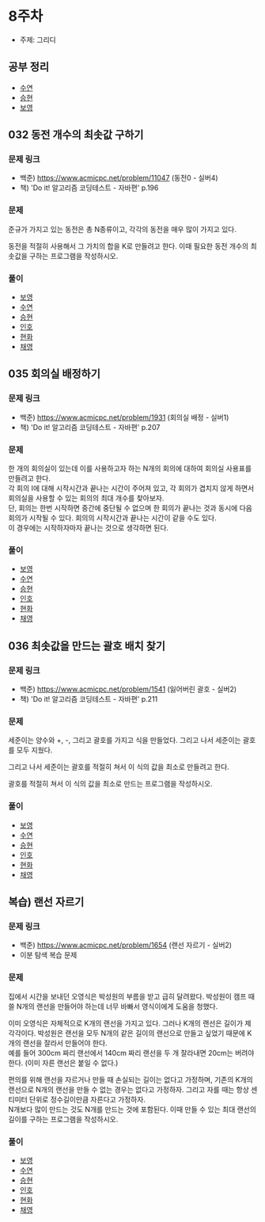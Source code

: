 # 8주차

- 주제: 그리디

## 공부 정리
- [수연](../../풀이/수연/8주차/README.md)
- [승현](../../풀이/승현/8주차/Study.md)
- [보영](../../풀이/보영/8주차/readmd.md)





## 032 동전 개수의 최솟값 구하기

### 문제 링크
- 백준) https://www.acmicpc.net/problem/11047 (동전0 - 실버4)  
- 책) 'Do it! 알고리즘 코딩테스트 - 자바편' p.196  

### 문제
준규가 가지고 있는 동전은 총 N종류이고, 각각의 동전을 매우 많이 가지고 있다.  

동전을 적절히 사용해서 그 가치의 합을 K로 만들려고 한다. 이때 필요한 동전 개수의 최솟값을 구하는 프로그램을 작성하시오.   
  
### 풀이
  - [보영](../../풀이/보영/8주차/ex32.java)
  - [수연](../../풀이/수연/8주차/ex32.java)
  - [승현](../../풀이/승현/8주차/Ex32.java)
  - [인호](../../풀이/인호/8주차/P032.java)
  - [현화](../../풀이/현화/8주차/Main032.java)
  - [채영](../../풀이/채영/8주차/ex32.java)





## 035 회의실 배정하기

### 문제 링크
- 백준) https://www.acmicpc.net/problem/1931 (회의실 배정 - 실버1)    
- 책) 'Do it! 알고리즘 코딩테스트 - 자바편' p.207  

### 문제  
한 개의 회의실이 있는데 이를 사용하고자 하는 N개의 회의에 대하여 회의실 사용표를 만들려고 한다.   
각 회의 I에 대해 시작시간과 끝나는 시간이 주어져 있고, 각 회의가 겹치지 않게 하면서 회의실을 사용할 수 있는 회의의 최대 개수를 찾아보자.   
단, 회의는 한번 시작하면 중간에 중단될 수 없으며 한 회의가 끝나는 것과 동시에 다음 회의가 시작될 수 있다. 회의의 시작시간과 끝나는 시간이 같을 수도 있다.   
이 경우에는 시작하자마자 끝나는 것으로 생각하면 된다.  

  
### 풀이
  - [보영](../../풀이/보영/8주차/ex35.java)
  - [수연](../../풀이/수연/8주차/ex35.java)
  - [승현](../../풀이/승현/8주차/Ex35.java)
  - [인호](../../풀이/인호/8주차/P035.java)
  - [현화](../../풀이/현화/8주차/Main035.java)
  - [채영](../../풀이/채영/8주차/ex35.java)





## 036 최솟값을 만드는 괄호 배치 찾기

### 문제 링크
- 백준) https://www.acmicpc.net/problem/1541 (잃어버린 괄호 - 실버2)
- 책) 'Do it! 알고리즘 코딩테스트 - 자바편' p.211  
  

### 문제
세준이는 양수와 +, -, 그리고 괄호를 가지고 식을 만들었다. 그리고 나서 세준이는 괄호를 모두 지웠다.  

그리고 나서 세준이는 괄호를 적절히 쳐서 이 식의 값을 최소로 만들려고 한다.  

괄호를 적절히 쳐서 이 식의 값을 최소로 만드는 프로그램을 작성하시오.   
    
  
### 풀이
  - [보영](../../풀이/보영/8주차/ex36.java)
  - [수연](../../풀이/수연/8주차/ex36.java)
  - [승현](../../풀이/승현/8주차/Ex36.java)
  - [인호](../../풀이/인호/8주차/P036.java)
  - [현화](../../풀이/현화/8주차/Main036.java)
  - [채영](../../풀이/채영/8주차/ex36.java)





## 복습) 랜선 자르기

### 문제 링크
- 백준) https://www.acmicpc.net/problem/1654 (랜선 자르기 - 실버2)
- 이분 탐색 복습 문제  
  

### 문제
집에서 시간을 보내던 오영식은 박성원의 부름을 받고 급히 달려왔다. 박성원이 캠프 때 쓸 N개의 랜선을 만들어야 하는데 너무 바빠서 영식이에게 도움을 청했다.  

이미 오영식은 자체적으로 K개의 랜선을 가지고 있다. 그러나 K개의 랜선은 길이가 제각각이다. 박성원은 랜선을 모두 N개의 같은 길이의 랜선으로 만들고 싶었기 때문에 K개의 랜선을 잘라서 만들어야 한다.   
예를 들어 300cm 짜리 랜선에서 140cm 짜리 랜선을 두 개 잘라내면 20cm는 버려야 한다. (이미 자른 랜선은 붙일 수 없다.)  

편의를 위해 랜선을 자르거나 만들 때 손실되는 길이는 없다고 가정하며, 기존의 K개의 랜선으로 N개의 랜선을 만들 수 없는 경우는 없다고 가정하자. 그리고 자를 때는 항상 센티미터 단위로 정수길이만큼 자른다고 가정하자.   
N개보다 많이 만드는 것도 N개를 만드는 것에 포함된다. 이때 만들 수 있는 최대 랜선의 길이를 구하는 프로그램을 작성하시오.   
    
  
### 풀이
  - [보영](../../풀이/보영/8주차/review.java)
  - [수연](../../풀이/수연/8주차/review.java)
  - [승현](../../풀이/승현/8주차/review.java)
  - [인호](../../풀이/인호/8주차/review.java)
  - [현화](../../풀이/현화/8주차/review.java)
  - [채영](../../풀이/채영/8주차/review.java)


